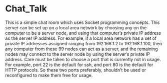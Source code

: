 # Chat_Talk
This is a simple chat room which uses Socket programming concepts.
This server can be set up on a local area network by choosing any on the computer to be a server node, 
and using that computer’s private IP address as the server IP address.
For example, if a local area network has a set of private IP addresses assigned ranging from 192.168.1.2 to 192.168.1.100,
then any computer from these 99 nodes can act as a server, and the remaining nodes may connect to the server node by using the server’s private IP address.
Care must be taken to choose a port that is currently not in usage. For example, port 22 is the default for ssh, and port 80 is the default for HTTP protocols.
So these two ports preferably, shouldn’t be used or reconfigured to make them free for usage.
